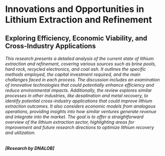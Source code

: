 # Innovations and Opportunities in Lithium Extraction and Refinement

## Exploring Efficiency, Economic Viability, and Cross-Industry Applications

###### This research presents a detailed analysis of the current state of lithium extraction and refinement, covering various sources such as brine pools, hard rock, recycled electronics, and coal ash. It outlines the specific methods employed, the capital investment required, and the main challenges faced in each process. The discussion includes an examination of innovative technologies that could potentially enhance efficiency and reduce environmental impacts. Additionally, the review explores similar processes in other industries, like desalination and metal recovery, to identify potential cross-industry applications that could improve lithium extraction outcomes. It also considers economic models from analogous operations, providing insights into how similar ventures generate revenue and integrate into the market. The goal is to offer a straightforward overview of the lithium extraction sector, highlighting areas for improvement and future research directions to optimize lithium recovery and utilization.

##### [Research by DNALOB]

</br>
